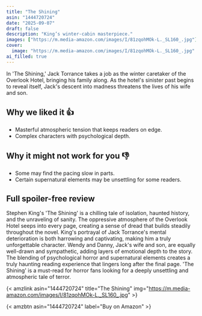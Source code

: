 ```yaml
---
title: "The Shining"
asin: "1444720724"
date: "2025-09-07"
draft: false
description: "King’s winter-cabin masterpiece."
images: ["https://m.media-amazon.com/images/I/81zqohMOk-L._SL160_.jpg"]
cover:
  image: "https://m.media-amazon.com/images/I/81zqohMOk-L._SL160_.jpg"
ai_filled: true
---
```


In 'The Shining,' Jack Torrance takes a job as the winter caretaker of the
Overlook Hotel, bringing his family along. As the hotel's sinister past begins
to reveal itself, Jack's descent into madness threatens the lives of his wife
and son.

## Why we liked it 👍
- Masterful atmospheric tension that keeps readers on edge.
- Complex characters with psychological depth.

## Why it might not work for you 👎
- Some may find the pacing slow in parts.
- Certain supernatural elements may be unsettling for some readers.

## Full spoiler-free review
Stephen King's 'The Shining' is a chilling tale of isolation, haunted history,
and the unraveling of sanity. The oppressive atmosphere of the Overlook Hotel
seeps into every page, creating a sense of dread that builds steadily throughout
the novel. King's portrayal of Jack Torrance's mental deterioration is both
harrowing and captivating, making him a truly unforgettable character. Wendy and
Danny, Jack's wife and son, are equally well-drawn and sympathetic, adding
layers of emotional depth to the story. The blending of psychological horror and
supernatural elements creates a truly haunting reading experience that lingers
long after the final page. 'The Shining' is a must-read for horror fans looking
for a deeply unsettling and atmospheric tale of terror.

{< amzlink asin="1444720724" title="The Shining" img="https://m.media-amazon.com/images/I/81zqohMOk-L._SL160_.jpg" >}

{< amzbtn asin="1444720724" label="Buy on Amazon" >}
